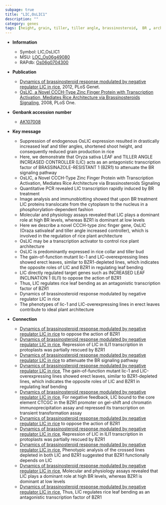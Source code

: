 ```yaml
---
subpage: true
title: "LIC,OsLIC1"
description: ""
category: genes
tags: [height, grain, tiller, tiller angle, brassinosteroid,  BR , architecture, shoot, leaf, resistant, BR signaling, erect, transcription factor]
---
```


* **Information**  
    + Symbol: LIC,OsLIC1  
    + MSU: [LOC_Os06g49080](http://rice.plantbiology.msu.edu/cgi-bin/ORF_infopage.cgi?orf=LOC_Os06g49080)  
    + RAPdb: [Os06g0704300](http://rapdb.dna.affrc.go.jp/viewer/gbrowse_details/irgsp1?name=Os06g0704300)  

* **Publication**  
    + [Dynamics of brassinosteroid response modulated by negative regulator LIC in rice](http://www.ncbi.nlm.nih.gov/pubmed?term=Dynamics+of+brassinosteroid+response+modulated+by+negative+regulator+LIC+in+rice%5BTitle%5D), 2012, PLoS Genet.
    + [OsLIC, a Novel CCCH-Type Zinc Finger Protein with Transcription Activation, Mediates Rice Architecture via Brassinosteroids Signaling](http://www.ncbi.nlm.nih.gov/pubmed?term=OsLIC,+a+Novel+CCCH-Type+Zinc+Finger+Protein+with+Transcription+Activation,+Mediates+Rice+Architecture+via+Brassinosteroids+Signaling%5BTitle%5D), 2008, PLoS One.

* **Genbank accession number**  
    + [AK107008](http://www.ncbi.nlm.nih.gov/nuccore/AK107008)

* **Key message**  
    + Suppression of endogenous OsLIC expression resulted in drastically increased leaf and tiller angles, shortened shoot height, and consequently reduced grain production in rice
    + Here, we demonstrate that Oryza sativa LEAF and TILLER ANGLE INCREASED CONTROLLER (LIC) acts as an antagonistic transcription factor of BRASSINAZOLE-RESISTANT 1 (BZR1) to attenuate the BR signaling pathway
    + OsLIC, a Novel CCCH-Type Zinc Finger Protein with Transcription Activation, Mediates Rice Architecture via Brassinosteroids Signaling
    + Quantitative PCR revealed LIC transcription rapidly induced by BR treatment
    + Image analysis and immunoblotting showed that upon BR treatment LIC proteins translocate from the cytoplasm to the nucleus in a phosphorylation-dependent fashion
    + Molecular and physiology assays revealed that LIC plays a dominant role at high BR levels, whereas BZR1 is dominant at low levels
    + Here we describe a novel CCCH-type zinc finger gene, OsLIC (Oraza sativaleaf and tiller angle increased controller), which is involved in the regulation of rice plant architecture
    + OsLIC may be a transcription activator to control rice plant architecture
    + OsLIC is predominantly expressed in rice collar and tiller bud
    + The gain-of-function mutant lic-1 and LIC-overexpressing lines showed erect leaves, similar to BZR1-depleted lines, which indicates the opposite roles of LIC and BZR1 in regulating leaf bending
    + LIC directly regulated target genes such as INCREASED LEAF INCLINATION 1 (ILI1) to oppose the action of BZR1
    + Thus, LIC regulates rice leaf bending as an antagonistic transcription factor of BZR1
    + Dynamics of brassinosteroid response modulated by negative regulator LIC in rice
    + The phenotypes of lic-1 and LIC-overexpressing lines in erect leaves contribute to ideal plant architecture

* **Connection**  
    + [Dynamics of brassinosteroid response modulated by negative regulator LIC in rice](ILI1) to oppose the action of BZR1
    + [Dynamics of brassinosteroid response modulated by negative regulator LIC in rice](http://www.ncbi.nlm.nih.gov/pubmed?term=Dynamics+of+brassinosteroid+response+modulated+by+negative+regulator+LIC+in+rice%5BTitle%5D), Repression of LIC in ILI1 transcription in protoplasts was partially rescued by BZR1
    + [Dynamics of brassinosteroid response modulated by negative regulator LIC in rice](BZR1) to attenuate the BR signaling pathway
    + [Dynamics of brassinosteroid response modulated by negative regulator LIC in rice](http://www.ncbi.nlm.nih.gov/pubmed?term=Dynamics+of+brassinosteroid+response+modulated+by+negative+regulator+LIC+in+rice%5BTitle%5D), The gain-of-function mutant lic-1 and LIC-overexpressing lines showed erect leaves, similar to BZR1-depleted lines, which indicates the opposite roles of LIC and BZR1 in regulating leaf bending
    + [Dynamics of brassinosteroid response modulated by negative regulator LIC in rice](http://www.ncbi.nlm.nih.gov/pubmed?term=Dynamics+of+brassinosteroid+response+modulated+by+negative+regulator+LIC+in+rice%5BTitle%5D), For negative feedback, LIC bound to the core element CTCGC in the BZR1 promoter on gel-shift and chromatin immunoprecipitation assay and repressed its transcription on transient transformation assay
    + [Dynamics of brassinosteroid response modulated by negative regulator LIC in rice](ILI1) to oppose the action of BZR1
    + [Dynamics of brassinosteroid response modulated by negative regulator LIC in rice](http://www.ncbi.nlm.nih.gov/pubmed?term=Dynamics+of+brassinosteroid+response+modulated+by+negative+regulator+LIC+in+rice%5BTitle%5D), Repression of LIC in ILI1 transcription in protoplasts was partially rescued by BZR1
    + [Dynamics of brassinosteroid response modulated by negative regulator LIC in rice](http://www.ncbi.nlm.nih.gov/pubmed?term=Dynamics+of+brassinosteroid+response+modulated+by+negative+regulator+LIC+in+rice%5BTitle%5D), Phenotypic analysis of the crossed lines depleted in both LIC and BZR1 suggested that BZR1 functionally depends on LIC
    + [Dynamics of brassinosteroid response modulated by negative regulator LIC in rice](http://www.ncbi.nlm.nih.gov/pubmed?term=Dynamics+of+brassinosteroid+response+modulated+by+negative+regulator+LIC+in+rice%5BTitle%5D), Molecular and physiology assays revealed that LIC plays a dominant role at high BR levels, whereas BZR1 is dominant at low levels
    + [Dynamics of brassinosteroid response modulated by negative regulator LIC in rice](http://www.ncbi.nlm.nih.gov/pubmed?term=Dynamics+of+brassinosteroid+response+modulated+by+negative+regulator+LIC+in+rice%5BTitle%5D), Thus, LIC regulates rice leaf bending as an antagonistic transcription factor of BZR1



